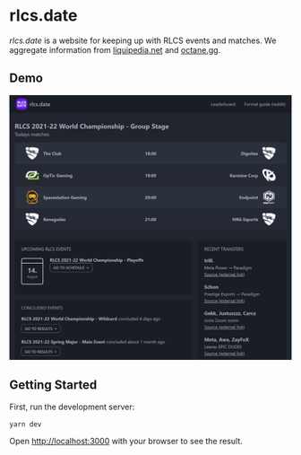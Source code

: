 # rlcs.date
_rlcs.date_ is a website for keeping up with RLCS events and matches. We aggregate information from [liquipedia.net](https://liquipedia.net/rocketleague/Main_Page) and [octane.gg](https://octane.gg/).

## Demo
![Homepage](/public/demo.png)

## Getting Started

First, run the development server:

```bash
yarn dev
```

Open [http://localhost:3000](http://localhost:3000) with your browser to see the result.
